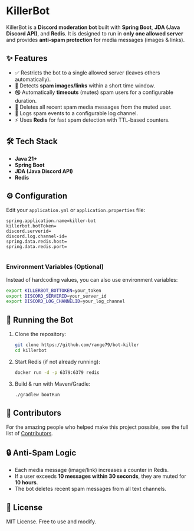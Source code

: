 # KillerBot

KillerBot is a **Discord moderation bot** built with **Spring Boot**, **JDA (Java Discord API)**, and **Redis**.
It is designed to run in **only one allowed server** and provides **anti-spam protection** for media messages (images & links).

## ✨ Features

* ✅ Restricts the bot to a single allowed server (leaves others automatically).
* 🚫 Detects **spam images/links** within a short time window.
* 🔇 Automatically **timeouts** (mutes) spam users for a configurable duration.
* 🧹 Deletes all recent spam media messages from the muted user.
* 📝 Logs spam events to a configurable log channel.
* ⚡ Uses **Redis** for fast spam detection with TTL-based counters.

## 🛠 Tech Stack

* **Java 21+**
* **Spring Boot**
* **JDA (Java Discord API)**
* **Redis**

## ⚙️ Configuration

Edit your `application.yml` or `application.properties` file:

```properties
spring.application.name=killer-bot
killerbot.botToken=
discord.serverid=
discord.log.channel-id=
spring.data.redis.host=
spring.data.redis.port=


```

### Environment Variables (Optional)

Instead of hardcoding values, you can also use environment variables:

```bash
export KILLERBOT_BOTTOKEN=your_token
export DISCORD_SERVERID=your_server_id
export DISCORD_LOG_CHANNELID=your_log_channel
```

## 🚀 Running the Bot

1. Clone the repository:

   ```bash
   git clone https://github.com/range79/bot-killer
   cd killerbot
   ```

2. Start Redis (if not already running):

   ```bash
   docker run -d -p 6379:6379 redis
   ```

3. Build & run with Maven/Gradle:

   ```bash
   ./gradlew bootRun
   ```


## 🙌 Contributors

For the amazing people who helped make this project possible, see the full list of [Contributors](Contributors.md).


## 🔒 Anti-Spam Logic

* Each media message (image/link) increases a counter in Redis.
* If a user exceeds **10 messages within 30 seconds**, they are muted for **10 hours**.
* The bot deletes recent spam messages from all text channels.

## 📜 License

MIT License. Free to use and modify.
